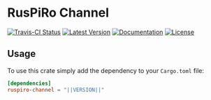 # RusPiRo Channel


[![Travis-CI Status](https://api.travis-ci.com/RusPiRo/ruspiro-channel.svg?branch=release)](https://travis-ci.org/RusPiRo/ruspiro-channel)
[![Latest Version](https://img.shields.io/crates/v/ruspiro-channel.svg)](https://crates.io/crates/ruspiro-channel)
[![Documentation](https://docs.rs/ruspiro-channel/badge.svg)](https://docs.rs/ruspiro-channel)
[![License](https://img.shields.io/crates/l/ruspiro-channel.svg)](https://github.com/RusPiRo/ruspiro-channel#license)

## Usage

To use this crate simply add the dependency to your ``Cargo.toml`` file:

```toml
[dependencies]
ruspiro-channel = "||VERSION||"
```
